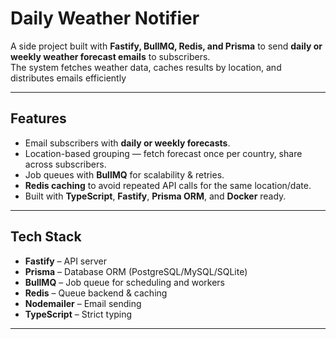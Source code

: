 # Daily Weather Notifier

A side project built with **Fastify, BullMQ, Redis, and Prisma** to send **daily or weekly weather forecast emails** to subscribers.  
The system fetches weather data, caches results by location, and distributes emails efficiently

---

## Features

- Email subscribers with **daily or weekly forecasts**.
- Location-based grouping — fetch forecast once per country, share across subscribers.
- Job queues with **BullMQ** for scalability & retries.
- **Redis caching** to avoid repeated API calls for the same location/date.
- Built with **TypeScript**, **Fastify**, **Prisma ORM**, and **Docker** ready.

---

## Tech Stack

- **Fastify** – API server
- **Prisma** – Database ORM (PostgreSQL/MySQL/SQLite)
- **BullMQ** – Job queue for scheduling and workers
- **Redis** – Queue backend & caching
- **Nodemailer** – Email sending
- **TypeScript** – Strict typing

---
